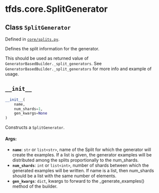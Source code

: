 <div itemscope itemtype="http://developers.google.com/ReferenceObject">
<meta itemprop="name" content="tfds.core.SplitGenerator" />
<meta itemprop="path" content="Stable" />
<meta itemprop="property" content="__init__"/>
</div>

# tfds.core.SplitGenerator

## Class `SplitGenerator`





Defined in [`core/splits.py`](https://github.com/tensorflow/datasets/tree/master/tensorflow_datasets/core/splits.py).

Defines the split information for the generator.

This should be used as returned value of
`GeneratorBasedBuilder._split_generators`.
See `GeneratorBasedBuilder._split_generators` for more info and example
of usage.

<h2 id="__init__"><code>__init__</code></h2>

``` python
__init__(
    name,
    num_shards=1,
    gen_kwargs=None
)
```

Constructs a `SplitGenerator`.

#### Args:

* <b>`name`</b>: `str` or `list<str>`, name of the Split for which the generator will
    create the examples. If a list is given, the generator examples will be
    distributed among the splits proportionally to the num_shards.
* <b>`num_shards`</b>: `int` or `list<int>`, number of shards between which the
    generated examples will be written. If name is a list, then num_shards
    should be a list with the same number of elements.
* <b>`gen_kwargs`</b>: `dict`, kwargs to forward to the _generate_examples() method
    of the builder.



